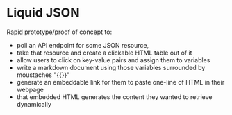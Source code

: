 Liquid JSON
===

Rapid prototype/proof of concept to:
* poll an API endpoint for some JSON resource,
* take that resource and create a clickable HTML table out of it
* allow users to click on key-value pairs and assign them to variables
* write a markdown document using those variables surrounded by moustaches "{{}}"
* generate an embeddable link for them to paste one-line of HTML in their webpage
* that embedded HTML generates the content they wanted to retrieve dynamically
